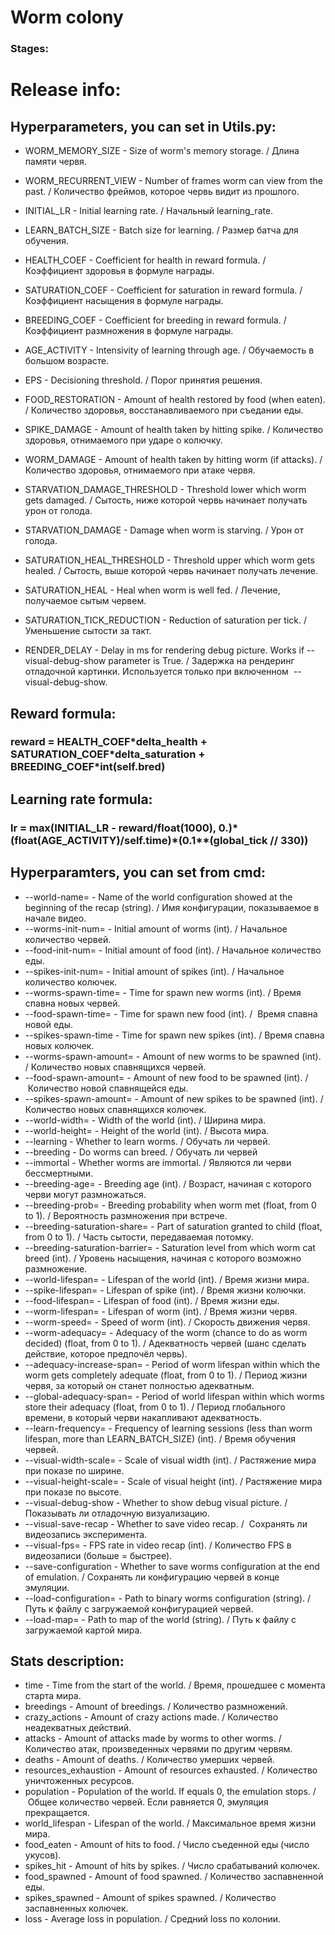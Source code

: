 # Worm colony
### Stages:

# Release info:
## Hyperparameters, you can set in Utils.py:
* WORM_MEMORY_SIZE - Size of worm's memory storage. / Длина памяти червя.
* WORM_RECURRENT_VIEW - Number of frames worm can view from the past. / Количество фреймов, которое червь видит из прошлого.
* INITIAL_LR - Initial learning rate. / Начальный learning_rate.
* LEARN_BATCH_SIZE - Batch size for learning. / Размер батча для обучения.
* HEALTH_COEF - Coefficient for health in reward formula. / Коэффициент здоровья в формуле награды.
* SATURATION_COEF - Coefficient for saturation in reward formula. / Коэффициент насыщения в формуле награды.
* BREEDING_COEF - Coefficient for breeding in reward formula. / Коэффициент размножения в формуле награды.
* AGE_ACTIVITY - Intensivity of learning through age. / Обучаемость в большом возрасте.

* EPS - Decisioning threshold. / Порог принятия решения.
* FOOD_RESTORATION - Amount of health restored by food (when eaten). / Количество здоровья, восстанавливаемого при съедании еды.
* SPIKE_DAMAGE - Amount of health taken by hitting spike. / Количество здоровья, отнимаемого при ударе о колючку.
* WORM_DAMAGE - Amount of health taken by hitting worm (if attacks). / Количество здоровья, отнимаемого при атаке червя.
* STARVATION_DAMAGE_THRESHOLD - Threshold lower which worm gets damaged. / Сытость, ниже которой червь начинает получать урон от голода.
* STARVATION_DAMAGE - Damage when worm is starving. / Урон от голода.
* SATURATION_HEAL_THRESHOLD - Threshold upper which worm gets healed. / Сытость, выше которой червь начинает получать лечение.
* SATURATION_HEAL - Heal when worm is well fed. / Лечение, получаемое сытым червем.
* SATURATION_TICK_REDUCTION - Reduction of saturation per tick. / Уменьшение сытости за такт.
* RENDER_DELAY - Delay in ms for rendering debug picture. Works if --visual-debug-show parameter is True. / Задержка на рендеринг отладочной картинки. Используется только при включенном  --visual-debug-show.

## Reward formula:
### reward = HEALTH_COEF\*delta_health + SATURATION_COEF\*delta_saturation + BREEDING_COEF\*int(self.bred)
## Learning rate formula:
### lr = max(INITIAL_LR  - reward/float(1000), 0.)\*(float(AGE_ACTIVITY)/self.time)\*(0.1**(global_tick // 330))

## Hyperparamters, you can set from cmd:
* --world-name= - Name of the world configuration showed at the beginning of the recap (string). / Имя конфигурации, показываемое в начале видео.
* --worms-init-num= - Initial amount of worms (int). / Начальное количество червей.
* --food-init-num= - Initial amount of food (int). / Начальное количество еды.
* --spikes-init-num= - Initial amount of spikes (int). / Начальное количество колючек.
* --worms-spawn-time= - Time for spawn new worms (int). / Время спавна новых червей.
* --food-spawn-time= - Time for spawn new food (int). /  Время спавна новой еды.
* --spikes-spawn-time - Time for spawn new spikes (int). / Время спавна новых колючек.
* --worms-spawn-amount= - Amount of new worms to be spawned (int). / Количество новых спавнящихся червей.
* --food-spawn-amount= - Amount of new food to be spawned (int). /  Количество новой спавнящейся еды.
* --spikes-spawn-amount= - Amount of new spikes to be spawned (int). / Количество новых спавнящихся колючек.
* --world-width= - Width of the world (int). / Ширина мира.
* --world-height= - Height of the world (int). / Высота мира.
* --learning - Whether to learn worms. / Обучать ли червей.
* --breeding - Do worms can breed. / Обучать ли червей
* --immortal - Whether worms are immortal. / Являются ли черви бессмертными.
* --breeding-age= - Breeding age (int). / Возраст, начиная с которого черви могут размножаться.
* --breeding-prob= - Breeding probability when worm met (float, from 0 to 1). / Вероятность размножения при встрече.
* --breeding-saturation-share= - Part of saturation granted to child (float, from 0 to 1). / Часть сытости, передаваемая потомку.
* --breeding-saturation-barrier= - Saturation level from which worm cat breed (int). / Уровень насыщения, начиная с которого возможно размножение.
* --world-lifespan= - Lifespan of the world (int). / Время жизни мира.
* --spike-lifespan= - Lifespan of spike (int). / Время жизни колючки.
* --food-lifespan= - Lifespan of food (int). / Время жизни еды.
* --worm-lifespan= - Lifespan of worm (int). / Время жизни червя.
* --worm-speed= - Speed of worm (int). / Скорость движения червя.
* --worm-adequacy= - Adequacy of the worm (chance to do as worm decided) (float, from 0 to 1). / Адекватность червей (шанс сделать действие, которое предпочёл червь).
* --adequacy-increase-span= - Period of worm lifespan within which the worm gets completely adequate (float, from 0 to 1). / Период жизни червя, за который он станет полностью адекватным.
* --global-adequacy-span= - Period of world lifespan within which worms store their adequacy (float, from 0 to 1). / Период глобального времени, в который черви накапливают адекватность.
* --learn-frequency= - Frequency of learning sessions (less than worm lifespan, more than LEARN_BATCH_SIZE) (int). / Время обучения червей.
* --visual-width-scale= - Scale of visual width (int). / Растяжение мира при показе по ширине.
* --visual-height-scale= - Scale of visual height (int). / Растяжение мира при показе по высоте.
* --visual-debug-show - Whether to show debug visual picture. / Показывать ли отладочную визуализацию.
* --visual-save-recap - Whether to save video recap. /  Сохранять ли видеозапись эксперимента.
* --visual-fps= - FPS rate in video recap (int). / Количество FPS в видеозаписи (больше = быстрее).
* --save-configuration - Whether to save worms configuration at the end of emulation. / Сохранять ли конфигурацию червей в конце эмуляции.
* --load-configuration= - Path to binary worms configuration (string). / Путь к файлу с загружаемой конфигурацией червей.
* --load-map= - Path to map of the world (string). / Путь к файлу с загружаемой картой мира.

## Stats description:
* time - Time from the start of the world. / Время, прошедшее с момента старта мира.
* breedings - Amount of breedings. / Количество размножений.
* crazy_actions - Amount of crazy actions made. / Количество неадекватных действий.
* attacks - Amount of attacks made by worms to other worms. / Количество атак, произведенных червями по другим червям.
* deaths - Amount of deaths. / Количество умерших червей.
* resources_exhaustion - Amount of resources exhausted. / Количество уничтоженных ресурсов.
* population - Population of the world. If equals 0, the emulation stops. /  Общее количество червей. Если равняется 0, эмуляция прекращается.
* world_lifespan - Lifespan of the world. / Максимальное время жизни мира.
* food_eaten - Amount of hits to food. / Число съеденной еды (число укусов).
* spikes_hit - Amount of hits by spikes. / Число срабатываний колючек.
* food_spawned - Amount of food spawned. / Количество заспавненной еды.
* spikes_spawned - Amount of spikes spawned. / Количество заспавненных колючек.
* loss - Average loss in population. / Средний loss по колонии.
